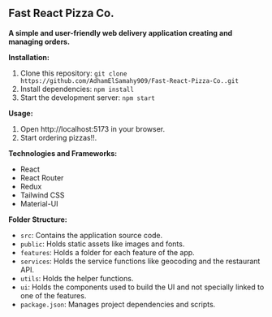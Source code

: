 ## Fast React Pizza Co.

**A simple and user-friendly web delivery application creating and managing orders.**

**Installation:**

1. Clone this repository: `git clone https://github.com/AdhamElSamahy909/Fast-React-Pizza-Co..git`
2. Install dependencies: `npm install`
3. Start the development server: `npm start`

**Usage:**

1. Open http://localhost:5173 in your browser.
2. Start ordering pizzas!!.

**Technologies and Frameworks:**

- React
- React Router
- Redux
- Tailwind CSS
- Material-UI

**Folder Structure:**

- `src`: Contains the application source code.
- `public`: Holds static assets like images and fonts.
- `features`: Holds a folder for each feature of the app.
- `services`: Holds the service functions like geocoding and the restaurant API.
- `utils`: Holds the helper functions.
- `ui`: Holds the components used to build the UI and not specially linked to one of the features.
- `package.json`: Manages project dependencies and scripts.
